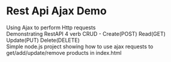 # Rest Api Ajax Demo
Using Ajax to perform Http requests<br />
Demonstrating RestAPI 4 verb CRUD - Create(POST) Read(GET) Update(PUT) Delete(DELETE)<br />
Simple node.js project showing how to use ajax requests to get/add/update/remove products in index.html